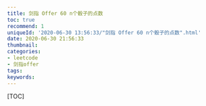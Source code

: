 ```yaml
---
title: 剑指 Offer 60 n个骰子的点数
toc: true
recommend: 1
uniqueId: '2020-06-30 13:56:33/"剑指 Offer 60 n个骰子的点数".html'
date: 2020-06-30 21:56:33
thumbnail:
categories:
- leetcode
- 剑指offer
tags:
keywords:
---
```


[TOC]

<!--more-->
